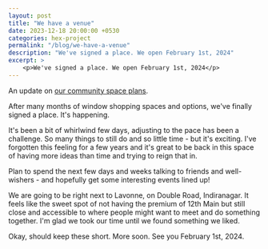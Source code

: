 ```yaml
---
layout: post
title: "We have a venue"
date: 2023-12-18 20:00:00 +0530
categories: hex-project
permalink: "/blog/we-have-a-venue"
description: "We've signed a place. We open February 1st, 2024"
excerpt: >
    <p>We've signed a place. We open February 1st, 2024</p>
---
```


An update on [our community space plans](/blog/hex-project).

After many months of window shopping spaces and options, we've finally signed a place. It's happening.

It's been a bit of whirlwind few days, adjusting to the pace has been a challenge. So many things to still do and so little time - but it's exciting. I've forgotten this feeling for a few years and it's great to be back in this space of having more ideas than time and trying to reign that in.

Plan to spend the next few days and weeks talking to friends and well-wishers - and hopefully get some interesting events lined up!

We are going to be right next to Lavonne, on Double Road, Indiranagar. It feels like the sweet spot of not having the premium of 12th Main but still close and accessible to where people might want to meet and do something together. I'm glad we took our time until we found something we liked.

Okay, should keep these short. More soon. See you February 1st, 2024.
